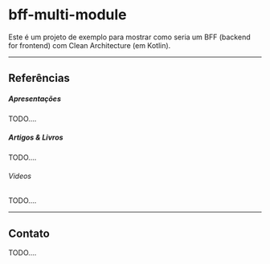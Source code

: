 # bff-multi-module
Este é um projeto de exemplo para mostrar como seria um BFF (backend for frontend) com Clean Architecture (em Kotlin).

***

## Referências

##### Apresentações
TODO....

##### Artigos & Livros
TODO....

###### Videos
TODO....

***

## Contato
TODO....